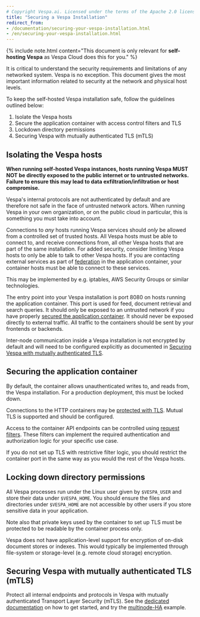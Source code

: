 ```yaml
---
# Copyright Vespa.ai. Licensed under the terms of the Apache 2.0 license. See LICENSE in the project root.
title: "Securing a Vespa Installation"
redirect_from:
- /documentation/securing-your-vespa-installation.html
- /en/securing-your-vespa-installation.html
---
```

{% include note.html content="This document is only relevant for **self-hosting Vespa** as Vespa Cloud does this for you." %}

It is critical to understand the security requirements and limitations
of any networked system. Vespa is no exception. This document gives the most
important information related to security at the network and physical host levels.
 
To keep the self-hosted Vespa installation safe, follow the guidelines outlined below:

1. Isolate the Vespa hosts
2. Secure the application container with access control filters and TLS
3. Lockdown directory permissions
4. Securing Vespa with mutually authenticated TLS (mTLS)



## Isolating the Vespa hosts

**When running self-hosted Vespa instances, hosts running Vespa MUST NOT be directly exposed 
to the public internet or to untrusted networks. Failure to ensure this may lead to data 
exfiltration/infiltration or host compromise.**
 
Vespa's internal protocols are not authenticated by default and are therefore not safe
in the face of untrusted network actors.
When running Vespa in your own organization, or on the public cloud in particular, this
is something you must take into account.
 
Connections to _any_ hosts running Vespa services should _only_ be allowed from
a controlled set of trusted hosts. All Vespa hosts must be able to connect
to, and receive connections from, all other Vespa hosts that are part of the
same installation. For added security, consider limiting Vespa hosts to only
be able to talk to other Vespa hosts. If you are contacting external services
as part of [federation](/en/federation.html) in the application container, your
container hosts must be able to connect to these services.
 
This may be implemented by e.g. iptables, AWS Security Groups or similar technologies.
 
The entry point into your Vespa installation is port 8080 on hosts running the
application container. This port is used for feed, document retrieval and search
queries. It should only be exposed to an untrusted network if you have properly
[secured the application container](#securing-the-application-container). It
should never be exposed directly to external traffic. All traffic to the containers
should be sent by your frontends or backends.
 
Inter-node communication inside a Vespa installation is not encrypted by default
and will need to be configured explicitly as documented in 
[Securing Vespa with mutually authenticated TLS](/en/operations-selfhosted/mtls.html).



## Securing the application container

By default, the container allows unauthenticated writes to, and reads from, the Vespa installation.
For a production deployment, this must be locked down.
 
Connections to the HTTP containers may be [protected with TLS](/en/jdisc/http-server-and-filters.html#tls).
Mutual TLS is supported and should be configured.
 
Access to the container API endpoints can be controlled using
[request filters](/en/jdisc/http-server-and-filters.html#set-up-filter-chains).
These filters can implement the required authentication and authorization logic
for your specific use case.
 
If you do not set up TLS with restrictive filter logic, you should restrict the
container port in the same way as you would the rest of the Vespa hosts.



## Locking down directory permissions

All Vespa processes run under the Linux user given by `$VESPA_USER` and store their
data under `$VESPA_HOME`. You should ensure the files and directories under
`$VESPA_HOME` are not accessible by other users if you store sensitive data in your application.

Note also that private keys used by the container to set up TLS must be protected 
to be readable by the container process only.
 
Vespa does not have application-level support for encryption of on-disk document stores or
indexes. This would typically be implemented through file-system or storage-level (e.g. remote cloud storage)
encryption.



## Securing Vespa with mutually authenticated TLS (mTLS)

Protect all internal endpoints and protocols in Vespa with mutually authenticated Transport Layer Security (mTLS).
See the [dedicated documentation](/en/operations-selfhosted/mtls.html) on how to get started,
and try the [multinode-HA](https://github.com/vespa-engine/sample-apps/tree/master/examples/operations/multinode-HA)
example.
